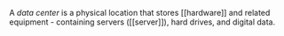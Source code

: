 A *data center* is a physical location that stores [[hardware]] and related equipment - containing servers ([[server]]), hard drives, and digital data. 

